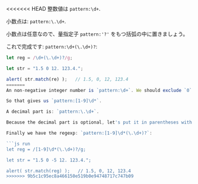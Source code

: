 
<<<<<<< HEAD
整数値は `pattern:\d+`.

小数点は: `pattern:\.\d+`.

小数点は任意なので、量指定子 `pattern:'?'` をもつ括弧の中に置きましょう。

これで完成です: `pattern:\d+(\.\d+)?`:

```js run
let reg = /\d+(\.\d+)?/g;

let str = "1.5 0 12. 123.4.";

alert( str.match(re) );   // 1.5, 0, 12, 123.4
=======
An non-negative integer number is `pattern:\d+`. We should exclude `0` as the first digit, as we don't need zero, but we can allow it in further digits.

So that gives us `pattern:[1-9]\d*`.

A decimal part is: `pattern:\.\d+`.

Because the decimal part is optional, let's put it in parentheses with the quantifier `pattern:'?'`.

Finally we have the regexp: `pattern:[1-9]\d*(\.\d+)?`:

```js run
let reg = /[1-9]\d*(\.\d+)?/g;

let str = "1.5 0 -5 12. 123.4.";

alert( str.match(reg) );   // 1.5, 0, 12, 123.4
>>>>>>> 9b5c1c95ec8a466150e519b0e94748717c747b09
```

